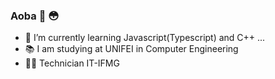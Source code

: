### Aoba 👋 :flushed:

- 🌱 I’m currently learning Javascript(Typescript) and C++ ... 
- :books: I am studying at UNIFEI in Computer Engineering
- :man_student: Technician IT-IFMG


